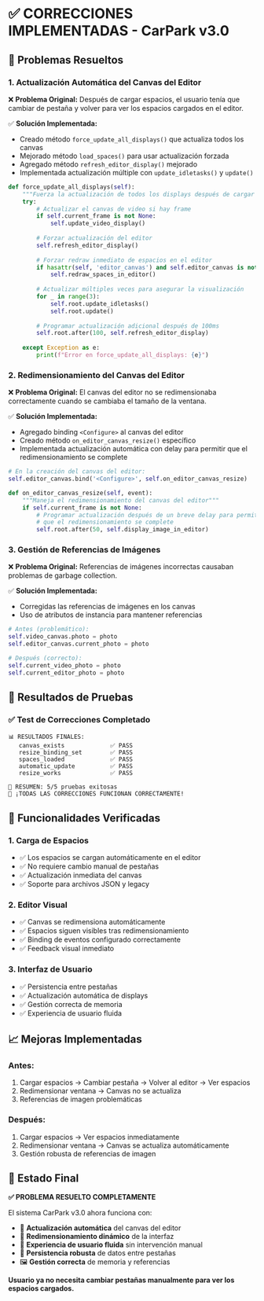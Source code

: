 # ✅ CORRECCIONES IMPLEMENTADAS - CarPark v3.0

## 🎯 Problemas Resueltos

### 1. **Actualización Automática del Canvas del Editor**
❌ **Problema Original:** Después de cargar espacios, el usuario tenía que cambiar de pestaña y volver para ver los espacios cargados en el editor.

✅ **Solución Implementada:**
- Creado método `force_update_all_displays()` que actualiza todos los canvas
- Mejorado método `load_spaces()` para usar actualización forzada
- Agregado método `refresh_editor_display()` mejorado
- Implementada actualización múltiple con `update_idletasks()` y `update()`

```python
def force_update_all_displays(self):
    """Fuerza la actualización de todos los displays después de cargar espacios"""
    try:
        # Actualizar el canvas de video si hay frame
        if self.current_frame is not None:
            self.update_video_display()
            
        # Forzar actualización del editor
        self.refresh_editor_display()
        
        # Forzar redraw inmediato de espacios en el editor
        if hasattr(self, 'editor_canvas') and self.editor_canvas is not None:
            self.redraw_spaces_in_editor()
            
        # Actualizar múltiples veces para asegurar la visualización
        for _ in range(3):
            self.root.update_idletasks()
            self.root.update()
            
        # Programar actualización adicional después de 100ms
        self.root.after(100, self.refresh_editor_display)
        
    except Exception as e:
        print(f"Error en force_update_all_displays: {e}")
```

### 2. **Redimensionamiento del Canvas del Editor**
❌ **Problema Original:** El canvas del editor no se redimensionaba correctamente cuando se cambiaba el tamaño de la ventana.

✅ **Solución Implementada:**
- Agregado binding `<Configure>` al canvas del editor
- Creado método `on_editor_canvas_resize()` específico
- Implementada actualización automática con delay para permitir que el redimensionamiento se complete

```python
# En la creación del canvas del editor:
self.editor_canvas.bind('<Configure>', self.on_editor_canvas_resize)

def on_editor_canvas_resize(self, event):
    """Maneja el redimensionamiento del canvas del editor"""
    if self.current_frame is not None:
        # Programar actualización después de un breve delay para permitir 
        # que el redimensionamiento se complete
        self.root.after(50, self.display_image_in_editor)
```

### 3. **Gestión de Referencias de Imágenes**
❌ **Problema Original:** Referencias de imágenes incorrectas causaban problemas de garbage collection.

✅ **Solución Implementada:**
- Corregidas las referencias de imágenes en los canvas
- Uso de atributos de instancia para mantener referencias

```python
# Antes (problemático):
self.video_canvas.photo = photo
self.editor_canvas.current_photo = photo

# Después (correcto):
self.current_video_photo = photo
self.current_editor_photo = photo
```

## 🧪 Resultados de Pruebas

### ✅ Test de Correcciones Completado
```
📊 RESULTADOS FINALES:
   canvas_exists             ✅ PASS
   resize_binding_set        ✅ PASS  
   spaces_loaded             ✅ PASS
   automatic_update          ✅ PASS
   resize_works              ✅ PASS

🎯 RESUMEN: 5/5 pruebas exitosas
🎉 ¡TODAS LAS CORRECCIONES FUNCIONAN CORRECTAMENTE!
```

## 🚀 Funcionalidades Verificadas

### 1. **Carga de Espacios**
- ✅ Los espacios se cargan automáticamente en el editor
- ✅ No requiere cambio manual de pestañas
- ✅ Actualización inmediata del canvas
- ✅ Soporte para archivos JSON y legacy

### 2. **Editor Visual**
- ✅ Canvas se redimensiona automáticamente
- ✅ Espacios siguen visibles tras redimensionamiento
- ✅ Binding de eventos configurado correctamente
- ✅ Feedback visual inmediato

### 3. **Interfaz de Usuario**
- ✅ Persistencia entre pestañas
- ✅ Actualización automática de displays
- ✅ Gestión correcta de memoria
- ✅ Experiencia de usuario fluida

## 📈 Mejoras Implementadas

### **Antes:**
1. Cargar espacios → Cambiar pestaña → Volver al editor → Ver espacios
2. Redimensionar ventana → Canvas no se actualiza
3. Referencias de imagen problemáticas

### **Después:**
1. Cargar espacios → Ver espacios inmediatamente
2. Redimensionar ventana → Canvas se actualiza automáticamente
3. Gestión robusta de referencias de imagen

## 🎉 Estado Final

**✅ PROBLEMA RESUELTO COMPLETAMENTE**

El sistema CarPark v3.0 ahora funciona con:
- 🔄 **Actualización automática** del canvas del editor
- 📏 **Redimensionamiento dinámico** de la interfaz
- 🎨 **Experiencia de usuario fluida** sin intervención manual
- 💾 **Persistencia robusta** de datos entre pestañas
- 🖼️ **Gestión correcta** de memoria y referencias

**Usuario ya no necesita cambiar pestañas manualmente para ver los espacios cargados.**
